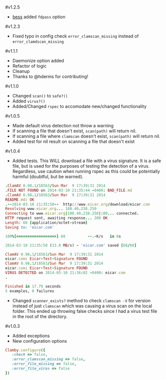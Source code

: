 #v1.2.5
 - [bess](https://github.com/kobaltz/clamby/commits/master?author=bess) added `fdpass` option

#v1.2.3
 - Fixed typo in config check `error_clamscan_missing` instead of `error_clamdscan_missing`

#v1.1.1
 - Daemonize option added
 - Refactor of logic
 - Cleanup
 - Thanks to @hderms for contributing!
 
#v1.1.0
 - Changed `scan()` to `safe?()`
 - Added `virus?()`
 - Added/Changed `rspec` to accomodate new/changed functionality

#v1.0.5
 - Made default virus detection not throw a warning
 - If scanning a file that doesn't exist, `scan(path)` will return nil.
 - If scanning a file where `clamscan` doesn't exist, `scan(path)` will return nil.
 - Added test for nil result on scanning a file that doesn't exist

#v1.0.4
 - Added tests. This WILL download a file with a virus signature. It is a safe file, but is used for the purposes of testing the detection of a virus. Regardless, use caution when running rspec as this could be potentially harmful (doubtful, but be warned).

```ruby
.ClamAV 0.98.1/18563/Sun Mar  9 17:39:31 2014
.FILE NOT FOUND on 2014-03-10 21:35:44 -0400: BAD_FILE.md
.ClamAV 0.98.1/18563/Sun Mar  9 17:39:31 2014
README.md: OK
.--2014-03-10 21:35:50--  http://www.eicar.org/download/eicar.com
Resolving www.eicar.org... 188.40.238.250
Connecting to www.eicar.org|188.40.238.250|:80... connected.
HTTP request sent, awaiting response... 200 OK
Length: 68 [application/octet-stream]
Saving to: 'eicar.com'

100%[=================>] 68          --.-K/s   in 0s      

2014-03-10 21:35:50 (13.0 MB/s) - 'eicar.com' saved [68/68]

ClamAV 0.98.1/18563/Sun Mar  9 17:39:31 2014
eicar.com: Eicar-Test-Signature FOUND
ClamAV 0.98.1/18563/Sun Mar  9 17:39:31 2014
eicar.com: Eicar-Test-Signature FOUND
VIRUS DETECTED on 2014-03-10 21:36:02 -0400: eicar.com
.

Finished in 17.79 seconds
5 examples, 0 failures
````

 - Changed `scanner_exists?` method to check `clamscan -V` for version instead of just `clamscan` which was causing a virus scan on the local folder. This ended up throwing false checks since I had a virus test file in the root of the directory.

 #v1.0.3
  - Added exceptions
  - New configuration options

```ruby
Clamby.configure({
   :check => false,
   :error_clamscan_missing => false,
   :error_file_missing => false,
   :error_file_virus => false
})

```
